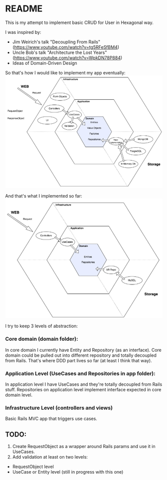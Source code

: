 # README

This is my attempt to implement basic CRUD for User in Hexagonal way.

I was inspired by:
 - Jim Weirich's talk "Decoupling From Rails" (https://www.youtube.com/watch?v=tg5RFeSfBM4)
 - Uncle Bob's talk "Architecture the Lost Years" (https://www.youtube.com/watch?v=WpkDN78P884)
 - Ideas of Domain-Driven Design

So that's how I would like to implement my app eventually:
![](public/possible.png)

And that's what I implemented so far:
![](public/current.png)

I try to keep 3 levels of abstraction:

### Core domain (domain folder):
In core domain I currently have Entity and Repository (as an interface).
Core domain could be pulled out into different repository and totally decoupled from Rails.
That's where DDD part lives so far (at least I think that way).

### Application Level (UseCases and Repositories in app folder):
In application level I have UseCases and they're totally decoupled from Rails stuff.
Repositories on application level implement interface expected in core domain level.

### Infrastructure Level (controllers and views)
Basic Rails MVC app that triggers use cases.


## TODO:

1. Create RequestObject as a wrapper around Rails params and use it in UseCases.
2. Add validation at least on two levels:
 - RequestObject level
 - UseCase or Entity level (still in progress with this one)
